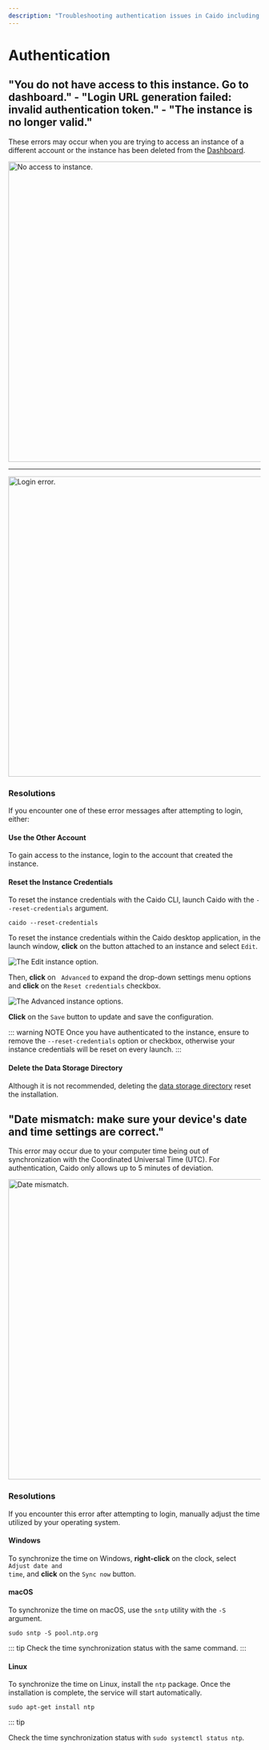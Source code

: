 ```yaml
---
description: "Troubleshooting authentication issues in Caido including instance access problems and login URL generation failures."
---
```


# Authentication

## "You do not have access to this instance. Go to dashboard." - "Login URL generation failed: invalid authentication token." - "The instance is no longer valid."

These errors may occur when you are trying to access an instance of a different account or the instance has been deleted from the [Dashboard](https://dashboard.caido.io).

<img alt="No access to instance." src="/_images/instance_error.png" width=600px center/>

---

<img alt="Login error." src="/_images/login_url_error.png" width=600px center/>

### Resolutions

If you encounter one of these error messages after attempting to login, either:

#### Use the Other Account

To gain access to the instance, login to the account that created the instance.

#### Reset the Instance Credentials

To reset the instance credentials with the Caido CLI, launch Caido with the `--reset-credentials` argument.

```
caido --reset-credentials
```

To reset the instance credentials within the Caido desktop application, in the launch window, **click** on the <code><Icon icon="fas fa-ellipsis-vertical" /></code> button attached to an instance and select `Edit`.

<img alt="The Edit instance option." src="/_images/launch_window_edit.png" center/>

Then, **click** on <code><Icon icon="fas fa-angle-right" /> Advanced</code> to expand the drop-down settings menu options and **click** on the `Reset credentials` checkbox.

<img alt="The Advanced instance options." src="/_images/launch_window_reset_credentials.png" center/>

**Click** on the `Save` button to update and save the configuration.

::: warning NOTE
Once you have authenticated to the instance, ensure to remove the `--reset-credentials` option or checkbox, otherwise your instance credentials will be reset on every launch.
:::

#### Delete the Data Storage Directory

Although it is not recommended, deleting the [data storage directory](/reference/internal_files.md) reset the installation.

## "Date mismatch: make sure your device's date and time settings are correct."

This error may occur due to your computer time being out of synchronization with the Coordinated Universal Time (UTC). For authentication, Caido only allows up to 5 minutes of deviation.

<img alt="Date mismatch." src="/_images/date_mismatch_error.png" width=600px center/>

### Resolutions

If you encounter this error after attempting to login, manually adjust the time utilized by your operating system.

#### Windows

To synchronize the time on Windows, **right-click** on the clock, select <code><Icon icon="fas fa-gear" /> Adjust date and time</code>, and **click** on the `Sync now` button.

#### macOS

To synchronize the time on macOS, use the `sntp` utility with the `-S` argument.
  
```
sudo sntp -S pool.ntp.org
```

::: tip
Check the time synchronization status with the same command.
:::

#### Linux

To synchronize the time on Linux, install the `ntp` package. Once the installation is complete, the service will start automatically.

```
sudo apt-get install ntp
```

::: tip

Check the time synchronization status with `sudo systemctl status ntp`.
